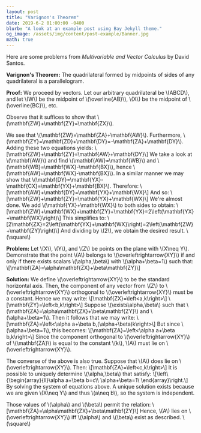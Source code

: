 ```yaml
---
layout: post
title: "Varignon's Theorem"
date: 2019-6-2 01:00:00 -0400
blurb: "A look at an example post using Bay Jekyll theme."
og_image: /assets/img/content/post-example/Banner.jpg
math: true
---
```


Here are some problems from *Multivariable and Vector Calculus* by David Santos.

**Varignon's Theorem:** The quadrilateral formed by midpoints of sides of any quadrilateral is a parallelogram.

**Proof:** We proceed by vectors. Let our arbitrary quadrilateral be \\(ABCD\\), and let \\(W\\) be the midpoint of \\(\overline{AB}\\), \\(X\\) be the midpoint of \\(\overline{BC}\\), etc.

Observe that it suffices to show that \\(\mathbf{ZW}+\mathbf{ZY}=\mathbf{ZX}\\).

We see that \\(\mathbf{ZW}=\mathbf{ZA}+\mathbf{AW}\\). Furthermore, \\(\mathbf{ZY}=\mathbf{ZD}+\mathbf{DY}=-\mathbf{ZA}+\mathbf{DY}\\). Adding these two equations yields:
\\[\mathbf{ZW}+\mathbf{ZY}=\mathbf{AW}+\mathbf{DY}\\]
We take a look at \\(\mathbf{AW}\\) and find \\(\mathbf{AW}=\mathbf{WB}\\) and \\(\mathbf{WB}=\mathbf{WX}-\mathbf{BX}\\), hence \\(\mathbf{AW}=\mathbf{WX}-\mathbf{BX}\\). In a similar manner we may show that \\(\mathbf{DY}=\mathbf{YX}-\mathbf{CX}=\mathbf{YX}+\mathbf{BX}\\). Therefore:
\\[\mathbf{AW}+\mathbf{DY}=\mathbf{YX}+\mathbf{WX}\\]
And so:
\\[\mathbf{ZW}+\mathbf{ZY}=\mathbf{YX}+\mathbf{WX}\\]
We're almost done. We add \\(\mathbf{YX}+\mathbf{WX}\\) to both sides to obtain:
\\[\mathbf{ZW}+\mathbf{WX}+\mathbf{ZY}+\mathbf{YX}=2\left(\mathbf{YX}+\mathbf{WX}\right)\\]
This simplifies to:
\\[2\mathbf{ZX}=2\left(\mathbf{YX}+\mathbf{WX}\right)=2\left(\mathbf{ZW}+\mathbf{ZY}\right)\\]
And dividing by \\(2\\), we obtain the desired result. \\(\square\\)


**Problem:** Let \\(X\\), \\(Y\\), and \\(Z\\) be points on the plane with \\(X\neq Y\\). Demonstrate that the point \\(A\\) belongs to \\(\overleftrightarrow{XY}\\) if and only if there exists scalars \\(\alpha,\beta\\) with \\(\alpha+\beta=1\\) such that:
\\[\mathbf{ZA}=\alpha\mathbf{ZX}+\beta\mathbf{ZY}\\]

**Solution:** We define \\(\overleftrightarrow{XY}\\) to be the standard horizontal axis. Then, the component of any vector from \\(Z\\) to \\(\overleftrightarrow{XY}\\) orthogonal to \\(\overleftrightarrow{XY}\\) must be a constant. Hence we may write:
\\[\mathbf{ZX}=\left<a,k\right>\\]
\\[\mathbf{ZY}=\left<b,k\right>\\]
Suppose \\(\exists\alpha,\beta\\) such that \\(\mathbf{ZA}=\alpha\mathbf{ZX}+\beta\mathbf{ZY}\\) and \\(\alpha+\beta=1\\). Then it follows that we may write:
\\[\mathbf{ZA}=\left<\alpha a+\beta b,(\alpha+\beta)k\right>\\]
But since \\(\alpha+\beta=1\\), this becomes:
\\[\mathbf{ZA}=\left<\alpha a+\beta b,k\right>\\]
Since the component orthogonal to \\(\overleftrightarrow{XY}\\) of \\(\mathbf{ZA}\\) is equal to the constant \\(k\\), \\(A\\) must lie on \\(\overleftrightarrow{XY}\\).

The converse of the above is also true. Suppose that \\(A\\) does lie on \\(\overleftrightarrow{XY}\\). Then:
\\[\mathbf{ZA}=\left<c,k\right>\\]
It is possible to uniquely determine \\(\alpha,\beta\\) that satisfy:
\\[\left\\{\begin{array}{ll}\alpha a+\beta b=c\\\ \alpha+\beta=1\\ \\end{array}\right.\\]
By solving the system of equations above. A unique solution exists because we are given \\(X\neq Y\\) and thus \\(a\neq b\\), so the system is independent.

Those values of \\(\alpha\\) and \\(\beta\\) permit the relation:
\\[\mathbf{ZA}=\alpha\mathbf{ZX}+\beta\mathbf{ZY}\\]
Hence, \\(A\\) lies on \\(\overleftrightarrow{XY}\\) iff \\(\alpha\\) and \\(\beta\\) exist as described. \\(\square\\)